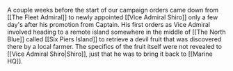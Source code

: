 A couple weeks before the start of our campaign orders came down from [[The Fleet Admiral]] to newly appointed [[Vice Admiral Shiro]] only a few day's after his promotion from Captain. His first orders as Vice Admiral involved heading to a remote island somewhere in the middle of [[The North Blue]] called [[Six Piers Island]] to retrieve a devil fruit that was discovered there by a local farmer. The specifics of the fruit itself were not revealed to [[Vice Admiral Shiro|Shiro]], just that he was to bring it back to [[Marine HQ]].
